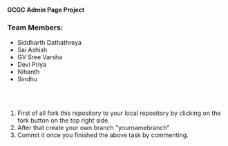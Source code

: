 #### GCGC Admin Page Project <br>
### Team Members:

- Siddharth Dathathreya
- Sai Ashish
- GV Sree Varsha
- Devi Priya
- Nihanth
- Sindhu 
<br>
<br>

1. First of all fork this repository to your local repository by clicking on the fork button on the top right side.
2. After that create your own branch "yournamebranch"
3. Commit it once you finished the above task by commenting.
